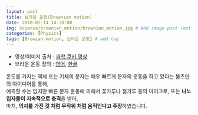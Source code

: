 ```yaml
---
layout: post
title: 브라운 운동(Brownian motion) 
date: 2018-07-14 14:30:00
img: Science/brownian_motion/brownian_motion.jpg # Add image post (optional)
categories: [Physics] 
tags: [Browian motion, 브라운 운동] # add tag
---
```

+ 영상/이미지 출처 : [과학 쿠키 영상](https://www.youtube.com/watch?v=8ZO4gKa6y6w) 
+ 브라운 운동 정의 : [영어](https://en.wikipedia.org/wiki/Brownian_motion), [한글](https://ko.wikipedia.org/wiki/%EB%B8%8C%EB%9D%BC%EC%9A%B4_%EC%9A%B4%EB%8F%99)

온도를 가지는 액체 또는 기체의 분자는 매우 빠르게 분자의 운동을 하고 있다는 볼츠만의 아이디어를 통해, <br>
예측할 수는 없지만 빠른 분자 운동에 의해서 꽃가루나 철가루 등의 마이크로, 또는 **나노 입자들이 지속적으로 충격**을 받아, <br>
마치, **의지를 가진 것 처럼 무작위 처럼 움직인다고 주장**하였습니다.



 


    
    
  
